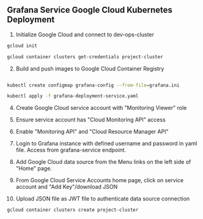 ## Grafana Service Google Cloud Kubernetes Deployment

1. Initialize Google Cloud and connect to dev-ops-cluster
```bash
gcloud init

gcloud container clusters get-credentials project-cluster
```

2. Build and push images to Google Cloud Container Registry
```bash

kubectl create configmap grafana-config --from-file=grafana.ini

kubectl apply -f grafana-deployment-service.yaml
```

4. Create Google Cloud service account with "Monitoring Viewer" role

5. Ensure service account has "Cloud Monitoring API" access

6. Enable "Monitoring API" and "Cloud Resource Manager API"

7. Login to Grafana instance with defined username and password in yaml file. Access from grafana-service endpoint.

8. Add Google Cloud data source from the Menu links on the left side of "Home" page.

9. From Google Cloud Service Accounts home page, click on service account and "Add Key"/download JSON

10. Upload JSON file as JWT file to authenticate data source connection

```bash
gcloud container clusters create project-cluster
```